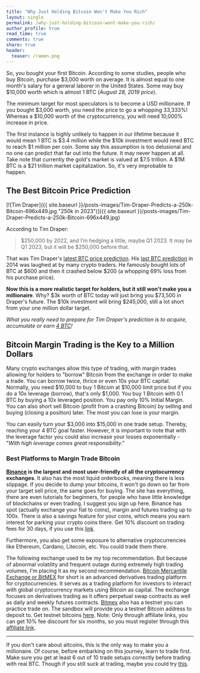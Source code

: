```yaml
---
title: "Why Just Holding Bitcoin Won't Make You Rich"
layout: single
permalink: /why-just-holding-bitcoin-wont-make-you-rich/
author_profile: true
read_time: true
comments: true
share: true
header:
  teaser: /ramen.png
---
```


So, you bought your first Bitcoin. According to some studies, people who buy Bitcoin, purchase $3,000 worth on average. It is almost equal to one month's
salary for a general laborer in the United States. Some may buy $10,000 worth which is almost 1 BTC (_August 28, 2019 price_).

The minimum target for most speculators is to become a USD millionaire. If you bought $3,000 worth, you need the price to go a whopping 33,333%! Whereas
a $10,000 worth of the cryptocurrency, you will need 10,000% increase in price.

The first instance is highly unlikely to happen in our lifetime because it would mean 1 BTC is $3.4 million while the $10k investment would need BTC to reach
$1 million per coin. Some say this assumption is too delusional and no one can predict that far out into the future. It may never happen at all. Take note that
currently the gold's market is valued at $7.5 trillion. A $1M BTC is a $21 trillion market capitalization. So, it's very improbable to happen.

## The Best Bitcoin Price Prediction

[![Tim Draper]({{ site.baseurl }}/posts-images/Tim-Draper-Predicts-a-250k-Bitcoin-696x449.jpg "250k in 2023")]({{ site.baseurl }}/posts-images/Tim-Draper-Predicts-a-250k-Bitcoin-696x449.jpg)

According to Tim Draper:
> $250,000 by 2022, and I’m hedging a little, maybe Q1 2023. It may be Q1 2023, but it will be $250,000 before that.

That was Tim Draper's [latest BTC price prediction](https://www.fxstreet.com/cryptocurrencies/news/tim-drapers-250-000-bitcoin-prediction-to-wait-until-q1-of-2023-201908120957). His
[last BTC prediction](https://www.coindesk.com/tim-draper-bitcoins-price-still-headed-10k) in 2014 was laughed at by many crypto traders. He famously bought lots of BTC
at $600 and then it crashed below $200 (a whopping 69% loss from his purchase price).

**Now this is a more realistic target for holders, but it still won't make you a millionaire**. Why? $3k worth of BTC today will just bring you $73,500 in
Draper's future. The $10k investment will bring $245,000, still a lot short from your one million dollar target.

_What you really need to prepare for Tim Draper's prediction is to acquire, accumulate or earn <ins>4 BTC</ins>!_

## Bitcoin Margin Trading is the Key to a Million Dollars

Many crypto exchanges allow this type of trading, with margin trades allowing for holders to "borrow" Bitcoin from the exchange in order to make a trade. 
You can borrow twice, thrice or even 10x your BTC capital. Normally, you need $10,000 to buy 1 Bitcoin at $10,000 limit price but if you do a 10x leverage
(borrow), that's only $1,000. You buy 1 Bitcoin with 0.1 BTC by buying a 10x leveraged position. You pay only 10% Initial Margin. You can also short sell 
Bitcoin (profit from a crashing Bitcoin) by selling and buying (closing a position) later. The most you can lose is your margin.

You can easily turn your $3,000 into $15,000 in one trade setup. Thereby, reaching your 4 BTC goal faster. However, it is important to note that with the 
leverage factor you could also increase your losses exponentially - "_With high leverage comes great responsibility_."

### Best Platforms to Margin Trade Bitcoin

**[Binance](https://oliodigest.com/go/binance/) is the largest and most user-friendly of all the cryptocurrency exchanges**. It also has the most liquid 
orderbooks, meaning there is less slippage. If you decide to dump your bitcoins, it won't go down so far from your target sell price, the same goes for 
buying. The site has everything, there are even tutorials for beginners, for people who have little knowledge of blockchains or even trading. I suggest you
sign up here. Binance has spot (actually exchange your fiat to coins), margin and futures trading up to 100x. There is also a savings feature for your coins, which means you earn interest for parking 
your crypto coins there. Get 10% discount on trading fees for 30 days, if you use this [link](https://oliodigest.com/go/binance/).

Furthermore, you also get some exposure to alternative cryptocurrencies like Ethereum, Cardano, Litecoin, etc. You could trade them there.

The following exchange used to be my top recommendation. But because of abnormal volatility and frequent outage during extremely high trading volumes, I'm
placing it as my second recommendation. [Bitcoin Mercantile Exchange or BitMEX](https://oliodigest.com/go/bitmex/) for short is an advanced derivatives trading platform for cryptocurrencies. It serves as a trading platform for investors 
to interact with global cryptocurrency markets using Bitcoin as capital. The exchange focuses on derivatives trading as it offers perpetual swap contracts as 
well as daily and weekly futures contracts. [Bitmex](https://oliodigest.com/go/bitmex/) also has a testnet you can practice trade on. The sandbox will provide you a testnet Bitcoin address to deposit to.
Get testnet bitcoins [here](https://coinfaucet.eu/en/btc-testnet/). Note: Only through affiliate links, you can get 10% fee discount for six months, so you
must register through this [affiliate link](https://oliodigest.com/go/bitmex/).

****

If you don't care about altcoins, this is the only way to make you a millionaire. Of course, before embarking on this journey, learn to trade first. Make sure you get at least
6 out of 10 trade setups correctly before trading with real BTC. Though if you still suck at trading, maybe you could try [this](/copy-my-trades/).